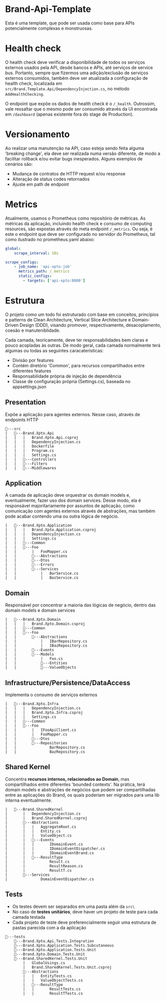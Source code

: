 # Brand-Api-Template
Esta é uma template, que pode ser usada como base para APIs potencialmente complexas e monstruosas.

# Health check
O health check deve verificar a disponibilidade de todos os serviços externos usados pela API,
desde bancos e APIs, até serviços de service bus. Portanto, sempre que fizermos uma adição/exclusão de serviços externos consumidos,
também deve ser atualizada a configuração de health check, localizada em `src/Brand.Template.Api/DependencyInjection.cs`, no método `AddHealthChecking`.

O endpoint que expõe os dados de health check é o `/_health`. Outrossim, vale ressaltar que o mesmo pode ser consumido através da UI
encontrada em `/dashboard` (apenas existente fora do stage de Production).

# Versionamento
Ao realizar uma manutenção na API, caso esteja sendo feita alguma 'breaking change', ela deve ser realizada numa versão diferente, 
de modo a facilitar rollback e/ou evitar bugs inesperados. Alguns exemplos de cenários são:

- Mudança de contratos de HTTP request e/ou response
- Alteração de status codes retornados
- Ajuste em path de endpoint

# Metrics
Atualmente, usamos o Prometheus como repositório de métricas. As métricas da aplicação, 
incluindo health check e consumo de computing resources, são expostas através do meta endpoint `/_metrics`.
Ou seja, é este o endpoint que deve ser configurado no servidor do Prometheus, tal como ilustrado no prometheus.yaml abaixo:

```yml
global:
    scrape_interval: 10s

scrape_configs:
    - job_name: 'api-xpto-job'
      metrics_path: /_metrics
      static_configs:
        - targets: ['api-xpto:8080']
```

# Estrutura
O projeto como um todo foi estruturado com base em conceitos, princípios e patterns de Clean Architecture, Vertical Slice Architecture e Domain-Driven Design (DDD), 
visando promover, respectivamente, desacoplamento, coesão e manuteniblidade.

Cada camada, teoricamente, deve ter responsabilidades bem claras e pouco acopladas às outras. De modo geral, cada camada normalmente terá algumas ou todas as seguintes caracaterísticas:
- Divisão por features
- Contém diretório 'Common', para recursos compartilhados entre diferentes features
- Responsabilidade própria de injeção de dependência
- Classe de configuração própria (Settings.cs), baseada no appsettings.json

## Presentation
Expõe a aplicação para agentes externos. Nesse caso, através de endpoints HTTP

```
📂---src
|   📂---Brand.Xpto.Api
|   |   |   Brand.Xpto.Api.csproj
|   |   |   DependencyInjection.cs
|   |   |   Dockerfile
|   |   |   Program.cs
|   |   |   Settings.cs
|   |   📂---Controllers
|   |   📂---Filters
|   |   📂---Middlewares
```

## Application
A camada de aplicação deve orquestrar os domain models e, eventualmente, fazer uso dos domain services. Desse modo, ela é responsável 
majoritariamente por assuntos de aplicação, como comunicação com agentes externos através de abstrações, mas também pode acabar contendo uma ou outra lógica de negócio.
```
|   📂---Brand.Xpto.Application
|   |   |   Brand.Xpto.Application.csproj
|   |   |   DependencyInjection.cs
|   |   |   Settings.cs
|   |   📂---Common
|   |   📂---Foo
|   |       |   FooMapper.cs
|   |       📂---Abstractions
|   |       📂---Dtos
|   |       📂---Errors
|   |       📂---Services
|   |           |   BarService.cs
|   |           |   BazService.cs
```

## Domain
Responsável por concentrar a maioria das lógicas de negócio, dentro das domain models e domain services
```
|   📂---Brand.Xpto.Domain
|   |   |   Brand.Xpto.Domain.csproj
|   |   📂---Common
|   |   📂---Foo
|   |       📂---Abstractions
|   |           |   IBarRepository.cs
|   |           |   IBazRepository.cs
|   |       📂---Events
|   |       📂---Models
|   |           |   Foo.cs
|   |           📂---Entities
|   |           📂---ValueObjects
```

## Infrastructure/Persistence/DataAccess
Implementa o consumo de serviços externos
```
|   📂---Brand.Xpto.Infra
|   |   |   DependencyInjection.cs
|   |   |   Brand.Xpto.Infra.csproj
|   |   |   Settings.cs
|   |   📂---Common     
|   |   📂---Foo
|   |       |   IFooApiClient.cs
|   |       |   FooMapper.cs
|   |       📂---Dtos
|   |       📂---Repositories
|   |               BarRepository.cs
|   |               BazRepository.cs
```

## Shared Kernel
Concentra **recursos internos, relacionados ao Domain**, mas compartilhados entre diferentes 'bounded contexts'.
Na prática, terá domain models e abstrações de negócios que podem ser compartilhadas entre as aplicações do Brand, os quais 
poderiam ser migrados para uma lib interna eventualmente.
```
|   📂---Brand.SharedKernel
|       |   DependencyInjection.cs
|       |   Brand.SharedKernel.csproj
|       📂---Abstractions
|       |   |   AggregateRoot.cs
|       |   |   Entity.cs
|       |   |   ValueObject.cs
|       |   📂---Events
|       |   |       IDomainEvent.cs
|       |   |       IDomainEventDispatcher.cs
|       |   |       IDomainEventBrand.cs
|       |   📂---ResultType
|       |           Result.cs
|       |           ResultReason.cs
|       |           ResultT.cs
|       📂---Services
|               DomainEventDispatcher.cs
```

## Tests
- Os testes devem ser separados em uma pasta além da `src\`
- No caso de **testes unitários**, deve haver um projeto de teste para cada camada testada
- Cada projeto de teste deve preferencialmente seguir uma estrutura de pastas parecida com a da aplicação
```
📂---tests
    📂---Brand.Xpto.Api.Tests.Integration
    📂---Brand.Xpto.Application.Tests.Subcutaneous
    📂---Brand.Xpto.Application.Tests.Unit 
    📂---Brand.Xpto.Domain.Tests.Unit
    📂---Brand.SharedKernel.Tests.Unit
        |   GlobalUsings.cs
        |   Brand.SharedKernel.Tests.Unit.csproj
        📂---Abstractions
        |   |   EntityTests.cs
        |   |   ValueObjectTests.cs
        |   📂---ResultType
        |   |       ResultTests.cs
        |   |       ResultTTests.cs
``` 